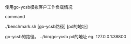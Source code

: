 使用go-ycsb模拟客户工作负载情况

command

./benchmark.sh [go-ycsb路径] [pd的地址]

go-ycsb的路径。 ../bin/go-ycsb
pd的地址 eg. 127.0.0.1:38800
